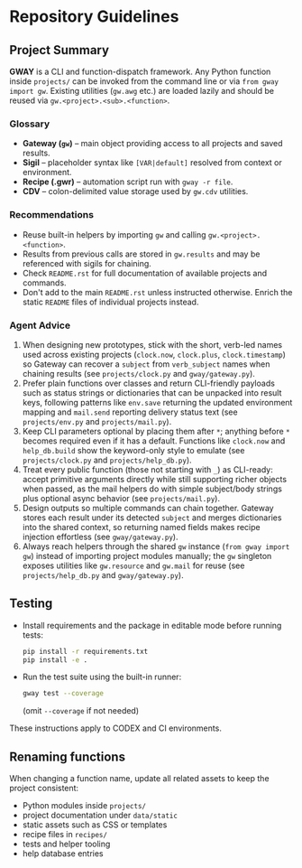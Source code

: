 # Repository Guidelines

## Project Summary
**GWAY** is a CLI and function-dispatch framework. Any Python function inside
`projects/` can be invoked from the command line or via ``from gway import gw``.
Existing utilities (``gw.awg`` etc.) are loaded lazily and should be reused via
``gw.<project>.<sub>.<function>``.

### Glossary
* **Gateway (`gw`)** – main object providing access to all projects and saved results.
* **Sigil** – placeholder syntax like ``[VAR|default]`` resolved from context or environment.
* **Recipe (.gwr)** – automation script run with ``gway -r file``.
* **CDV** – colon-delimited value storage used by ``gw.cdv`` utilities.

### Recommendations
* Reuse built-in helpers by importing ``gw`` and calling ``gw.<project>.<function>``.
* Results from previous calls are stored in ``gw.results`` and may be referenced with sigils for chaining.
* Check ``README.rst`` for full documentation of available projects and commands.
* Don't add to the main ``README.rst`` unless instructed otherwise. Enrich the
  static ``README`` files of individual projects instead.

### Agent Advice
1. When designing new prototypes, stick with the short, verb-led names used across existing projects (``clock.now``, ``clock.plus``, ``clock.timestamp``) so Gateway can recover a ``subject`` from ``verb_subject`` names when chaining results (see ``projects/clock.py`` and ``gway/gateway.py``).
2. Prefer plain functions over classes and return CLI-friendly payloads such as status strings or dictionaries that can be unpacked into result keys, following patterns like ``env.save`` returning the updated environment mapping and ``mail.send`` reporting delivery status text (see ``projects/env.py`` and ``projects/mail.py``).
3. Keep CLI parameters optional by placing them after ``*``; anything before ``*`` becomes required even if it has a default. Functions like ``clock.now`` and ``help_db.build`` show the keyword-only style to emulate (see ``projects/clock.py`` and ``projects/help_db.py``).
4. Treat every public function (those not starting with ``_``) as CLI-ready: accept primitive arguments directly while still supporting richer objects when passed, as the mail helpers do with simple subject/body strings plus optional async behavior (see ``projects/mail.py``).
5. Design outputs so multiple commands can chain together. Gateway stores each result under its detected ``subject`` and merges dictionaries into the shared context, so returning named fields makes recipe injection effortless (see ``gway/gateway.py``).
6. Always reach helpers through the shared ``gw`` instance (``from gway import gw``) instead of importing project modules manually; the ``gw`` singleton exposes utilities like ``gw.resource`` and ``gw.mail`` for reuse (see ``projects/help_db.py`` and ``gway/gateway.py``).

## Testing
- Install requirements and the package in editable mode before running tests:
  ```bash
  pip install -r requirements.txt
  pip install -e .
  ```
- Run the test suite using the built-in runner:
  ```bash
  gway test --coverage
  ```
  (omit `--coverage` if not needed)

These instructions apply to CODEX and CI environments.
## Renaming functions
When changing a function name, update all related assets to keep the project consistent:
- Python modules inside `projects/`
- project documentation under `data/static`
- static assets such as CSS or templates
- recipe files in `recipes/`
- tests and helper tooling
- help database entries
